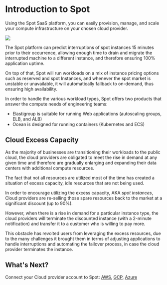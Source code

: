 # Introduction to Spot

Using the Spot SaaS platform, you can easily provision, manage, and scale your compute infrastructure on your chosen cloud provider.  

<img src="/connect-your-cloud-provider/_media/introduction-to-spot.png" />

The Spot platform can predict interruptions of spot instances 15 minutes prior to their occurrence, allowing enough time to drain and migrate the interrupted machine to a different instance, and therefore ensuring 100% application uptime.

On top of that, Spot will run workloads on a mix of instance pricing options such as reserved and spot Instances, and whenever the spot market is unstable or unavailable, it will automatically fallback to on-demand, thus ensuring high availability.

In order to handle the various workload types, Spot offers two products that answer the compute needs of engineering teams:

* Elastigroup is suitable for running Web applications (autoscaling groups, ELB, and ALB)
* Ocean is designed for running containers (Kubernetes and ECS)

## Cloud Excess Capacity
As the majority of businesses are transitioning their workloads to the public cloud, the cloud providers are obligated to meet the rise in demand at any given time and therefore are gradually enlarging and expanding their data centers with additional compute resources.

The fact that not all resources are utilized most of the time has created a situation of excess capacity, idle resources that are not being used.

In order to encourage utilizing the excess capacity, AKA *spot instances*, Cloud providers are re-selling those spare resources back to the market at a significant discount (up to 90%).

However, when there is a rise in demand for a particular instance type, the cloud providers will terminate the discounted instance (with a 2-minute notification) and transfer it to a customer who is willing to pay more.

This obstacle has revolted users from leveraging the excess resources, due to the many challenges it brought them in terms of adjusting applications to handle interruptions and automating the failover process, in case the cloud provider terminates the instance.

## What's Next?
Connect your Cloud provider account to Spot: [AWS](connect-your-cloud-provider/aws-account.md), [GCP](connect-your-cloud-provider/gcp-project.md), [Azure](connect-your-cloud-provider/azure-account.md)
